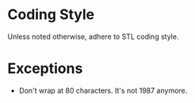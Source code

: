 # Coding Style
Unless noted otherwise, adhere to STL coding style.

# Exceptions
- Don't wrap at 80 characters. It's not 1987 anymore.